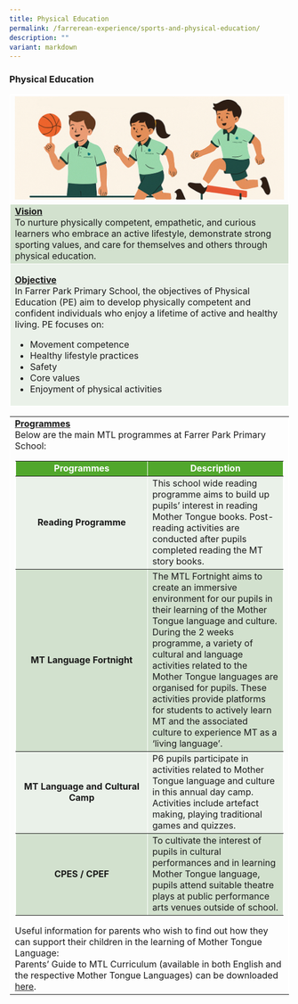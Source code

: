 ```yaml
---
title: Physical Education
permalink: /farrerean-experience/sports-and-physical-education/
description: ""
variant: markdown
---
```

<h3>Physical Education</h3>
<font size="3">
<table border="1" style="width: 100%; border-collapse: collapse; border-style: solid; border-color: white;">
<tbody>
	<tr>
<td style="text-align: center; width: 25%; border: 1px solid white; vertical-align: middle;" colspan="2"><img src="/images/2025/PE/Untitled_1.jpg"></td>
</tr>
<tr>
<td bgcolor="d2e1ce" style="width: 50%; border: 1px solid white;"><span style="text-decoration: underline;"><strong>Vision</strong></span><br>To nurture physically competent, empathetic, and curious learners who embrace an active lifestyle, demonstrate strong sporting values, and care for themselves and others through physical education.</td>
</tr>
<tr>
<td bgcolor="eaf1e9" colspan="2" style="width: 100%; border: 1px solid white;">
<p><span style="text-decoration: underline; font-size:16px;"><strong>Objective</strong></span><span style="font-size:16px;"><br>In Farrer Park Primary School, the objectives of Physical Education (PE) aim to develop physically competent 
      and confident individuals who enjoy a lifetime of active and healthy living. PE focuses on:
      </span></p><ul>
        <li>Movement competence</li>
        <li>Healthy lifestyle practices</li>
        <li>Safety</li>
        <li>Core values</li>
        <li>Enjoyment of physical activities</li>
      </ul></td>
</tr>
</tbody>
</table>
<table border="1" style="width: 100%; border-collapse: collapse; border-style: solid; border-color: white;">
<tbody>
<tr>
<td style="width: 100%;"><span style="text-decoration: underline;"><strong>Programmes</strong></span><br>Below are the main MTL programmes at Farrer Park Primary School:<strong><br></strong>
<table border="1" style="width: 100%; border-collapse: collapse; border-style: solid; border-color: white;">
<tbody>
<tr>
<td bgcolor="51a72c" style="width: 20%; text-align: center;"><span style="color: #ffffff;"><strong>Programmes</strong></span></td>
<td bgcolor="51a72c" style="width: 20%; text-align: center;"><span style="color: #ffffff;"><strong>Description</strong></span></td>
</tr>
<tr bgcolor="eaf1e9">
<td style="width: 20%; text-align: center; vertical-align: middle;"><strong>Reading Programme
</strong></td><td style="width: 20%; vertical-align: middle; text-align: left;">This school wide reading programme aims to build up pupils’ interest in reading Mother Tongue books. Post-reading activities are conducted after pupils completed reading the MT story books.</td>
</tr>
<tr bgcolor="d2e1ce">
<td style="width: 20%; text-align: center; vertical-align: middle;"><strong>MT Language Fortnight</strong></td>
<td style="width: 20%; vertical-align: middle; text-align: left;">The MTL Fortnight aims to create an immersive environment for our pupils in their learning of the Mother Tongue language and culture. During the 2 weeks programme, a variety of cultural and language activities related to the Mother Tongue languages are organised for pupils. These activities provide platforms for students to actively learn MT and the associated culture to experience MT as a ‘living language’.</td>
</tr>
<tr bgcolor="eaf1e9">
<td style="width: 20%; text-align: center; vertical-align: middle;"><strong>MT Language and Cultural Camp</strong></td>
<td style="width: 20%; vertical-align: middle; text-align: left;">P6 pupils participate in activities related to Mother Tongue language and culture in this annual day camp. Activities include artefact making, playing traditional games and quizzes.</td>
</tr>
<tr bgcolor="d2e1ce">
<td style="width: 20%; text-align: center; vertical-align: middle;"><strong>CPES / CPEF</strong></td>
<td style="width: 20%; vertical-align: middle; text-align: left;">To cultivate the interest of pupils in cultural performances and in learning Mother Tongue language, pupils attend suitable theatre plays at public performance arts venues outside of school.</td>
</tr>
</tbody>
</table>
Useful information for parents who wish to find out how they can support their children in the learning of Mother Tongue Language:<br>
Parents’ Guide to MTL Curriculum (available in both English and the respective Mother Tongue Languages) can be downloaded <a target="_blank" href="https://www.schoolbag.edu.sg/story/how-parents-can-support-their-children-in-the-learning-of-mother-tongue-languages/#:~:text=To%20equip%20parents%20with%20a%20better%20understanding%20of,both%20English%20and%20the%20respective%20Mother%20Tongue%20Languages.">here</a>.
</td></tr>
</tbody>
</table></font>